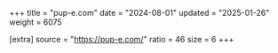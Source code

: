 +++
title = "pup-e.com"
date = "2024-08-01"
updated = "2025-01-26"
weight = 6075

[extra]
source = "https://pup-e.com/"
ratio = 46
size = 6
+++
